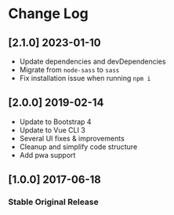 # Change Log

## [2.1.0] 2023-01-10

- Update dependencies and devDependencies
- Migrate from `node-sass` to `sass`
- Fix installation issue when running `npm i`

## [2.0.0] 2019-02-14

- Update to Bootstrap 4
- Update to Vue CLI 3
- Several UI fixes & improvements
- Cleanup and simplify code structure
- Add pwa support

## [1.0.0] 2017-06-18

### Stable Original Release

